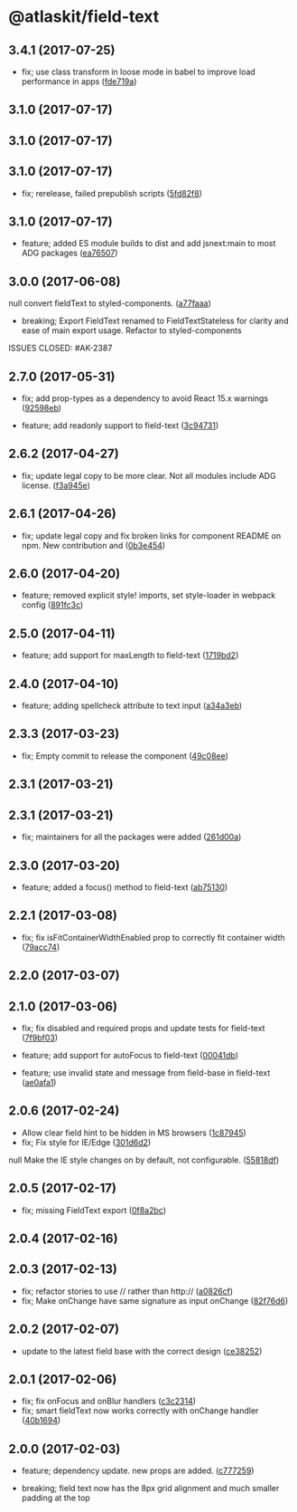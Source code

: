 # @atlaskit/field-text


## 3.4.1 (2017-07-25)


* fix; use class transform in loose mode in babel to improve load performance in apps ([fde719a](https://bitbucket.org/atlassian/atlaskit/commits/fde719a))

## 3.1.0 (2017-07-17)

## 3.1.0 (2017-07-17)

## 3.1.0 (2017-07-17)


* fix; rerelease, failed prepublish scripts ([5fd82f8](https://bitbucket.org/atlassian/atlaskit/commits/5fd82f8))

## 3.1.0 (2017-07-17)


* feature; added ES module builds to dist and add jsnext:main to most ADG packages ([ea76507](https://bitbucket.org/atlassian/atlaskit/commits/ea76507))

## 3.0.0 (2017-06-08)


null convert fieldText to styled-components. ([a77faaa](https://bitbucket.org/atlassian/atlaskit/commits/a77faaa))


* breaking; Export FieldText renamed to FieldTextStateless for clarity and ease of main export usage.
Refactor to styled-components

ISSUES CLOSED: #AK-2387

## 2.7.0 (2017-05-31)


* fix; add prop-types as a dependency to avoid React 15.x warnings ([92598eb](https://bitbucket.org/atlassian/atlaskit/commits/92598eb))


* feature; add readonly support to field-text ([3c94731](https://bitbucket.org/atlassian/atlaskit/commits/3c94731))

## 2.6.2 (2017-04-27)


* fix; update legal copy to be more clear. Not all modules include ADG license. ([f3a945e](https://bitbucket.org/atlassian/atlaskit/commits/f3a945e))

## 2.6.1 (2017-04-26)


* fix; update legal copy and fix broken links for component README on npm. New contribution and ([0b3e454](https://bitbucket.org/atlassian/atlaskit/commits/0b3e454))

## 2.6.0 (2017-04-20)


* feature; removed explicit style! imports, set style-loader in webpack config ([891fc3c](https://bitbucket.org/atlassian/atlaskit/commits/891fc3c))

## 2.5.0 (2017-04-11)


* feature; add support for maxLength to field-text ([1719bd2](https://bitbucket.org/atlassian/atlaskit/commits/1719bd2))

## 2.4.0 (2017-04-10)


* feature; adding spellcheck attribute to text input ([a34a3eb](https://bitbucket.org/atlassian/atlaskit/commits/a34a3eb))

## 2.3.3 (2017-03-23)


* fix; Empty commit to release the component ([49c08ee](https://bitbucket.org/atlassian/atlaskit/commits/49c08ee))

## 2.3.1 (2017-03-21)

## 2.3.1 (2017-03-21)


* fix; maintainers for all the packages were added ([261d00a](https://bitbucket.org/atlassian/atlaskit/commits/261d00a))

## 2.3.0 (2017-03-20)


* feature; added a focus() method to field-text ([ab75130](https://bitbucket.org/atlassian/atlaskit/commits/ab75130))

## 2.2.1 (2017-03-08)


* fix; fix isFitContainerWidthEnabled prop to correctly fit container width ([79acc74](https://bitbucket.org/atlassian/atlaskit/commits/79acc74))

## 2.2.0 (2017-03-07)

## 2.1.0 (2017-03-06)


* fix; fix disabled and required props and update tests for field-text ([7f9bf03](https://bitbucket.org/atlassian/atlaskit/commits/7f9bf03))


* feature; add support for autoFocus to field-text ([00041db](https://bitbucket.org/atlassian/atlaskit/commits/00041db))
* feature; use invalid state and message from field-base in field-text ([ae0afa1](https://bitbucket.org/atlassian/atlaskit/commits/ae0afa1))

## 2.0.6 (2017-02-24)


* Allow clear field hint to be hidden in MS browsers ([1c87945](https://bitbucket.org/atlassian/atlaskit/commits/1c87945))
* fix; Fix style for IE/Edge ([301d6d2](https://bitbucket.org/atlassian/atlaskit/commits/301d6d2))


null Make the IE style changes on by default, not configurable. ([55818df](https://bitbucket.org/atlassian/atlaskit/commits/55818df))

## 2.0.5 (2017-02-17)


* fix; missing FieldText export ([0f8a2bc](https://bitbucket.org/atlassian/atlaskit/commits/0f8a2bc))

## 2.0.4 (2017-02-16)

## 2.0.3 (2017-02-13)


* fix; refactor stories to use // rather than http:// ([a0826cf](https://bitbucket.org/atlassian/atlaskit/commits/a0826cf))
* fix; Make onChange have same signature as input onChange ([82f76d6](https://bitbucket.org/atlassian/atlaskit/commits/82f76d6))

## 2.0.2 (2017-02-07)


* update to the latest field base with the correct design ([ce38252](https://bitbucket.org/atlassian/atlaskit/commits/ce38252))

## 2.0.1 (2017-02-06)


* fix; fix onFocus and onBlur handlers ([c3c2314](https://bitbucket.org/atlassian/atlaskit/commits/c3c2314))
* fix; smart fieldText now works correctly with onChange handler ([40b1694](https://bitbucket.org/atlassian/atlaskit/commits/40b1694))

## 2.0.0 (2017-02-03)


* feature; dependency update. new props are added. ([c777259](https://bitbucket.org/atlassian/atlaskit/commits/c777259))


* breaking; field text now has the 8px grid alignment and much smaller padding at the top
